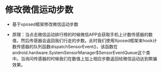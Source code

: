 # 修改微信运动步数
- 基于xposed框架修改微信运动步数

- 原理：当点击微信运动排行榜的时候微信APP会获取手机上计数传感器的数值，然后传感器会返回我们行走的步数。此时我们使用Xposed框架来hook计数传感器的队列函数dispatchSensorEvent()，该函数在android.hardware.SystemSensorManager$SensorEventQueue这个类中。当询问传感器的时候我们在数值上加上相应步数返回给微信运动达到欺骗效果。
